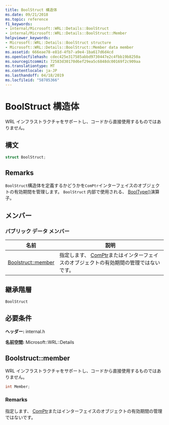```yaml
---
title: BoolStruct 構造体
ms.date: 09/21/2018
ms.topic: reference
f1_keywords:
- internal/Microsoft::WRL::Details::BoolStruct
- internal/Microsoft::WRL::Details::BoolStruct::Member
helpviewer_keywords:
- Microsoft::WRL::Details::BoolStruct structure
- Microsoft::WRL::Details::BoolStruct::Member data member
ms.assetid: 666eae78-e81d-4fb7-a9e4-1ba617d6d4cd
ms.openlocfilehash: cdec425e317585abbd9730447e2c4fbb19b8250a
ms.sourcegitcommit: 72583d30170d6ef29ea5c6848dc00169f2c909aa
ms.translationtype: MT
ms.contentlocale: ja-JP
ms.lasthandoff: 04/18/2019
ms.locfileid: "58785366"
---
```

# <a name="boolstruct-structure"></a>BoolStruct 構造体

WRL インフラストラクチャをサポートし、コードから直接使用するものではありません。

## <a name="syntax"></a>構文

```cpp
struct BoolStruct;
```

## <a name="remarks"></a>Remarks

`BoolStruct`構造体を定義するかどうかを`ComPtr`インターフェイスのオブジェクトの有効期間を管理します。 `BoolStruct` 内部で使用される、 [BoolType()](comptr-class.md#operator-microsoft-wrl-details-booltype)演算子。

## <a name="members"></a>メンバー

### <a name="public-data-members"></a>パブリック データ メンバー

名前                          | 説明
----------------------------- | ------------------------------------------------------------------------------------------------------------------
[Boolstruct::member](#member) | 指定します、 [ComPtr](comptr-class.md)またはインターフェイスのオブジェクトの有効期間の管理ではないです。

## <a name="inheritance-hierarchy"></a>継承階層

`BoolStruct`

## <a name="requirements"></a>必要条件

**ヘッダー:** internal.h

**名前空間:** Microsoft::WRL::Details

## <a name="member"></a>Boolstruct::member

WRL インフラストラクチャをサポートし、コードから直接使用するものではありません。

```cpp
int Member;
```

### <a name="remarks"></a>Remarks

指定します、 [ComPtr](comptr-class.md)またはインターフェイスのオブジェクトの有効期間の管理ではないです。
